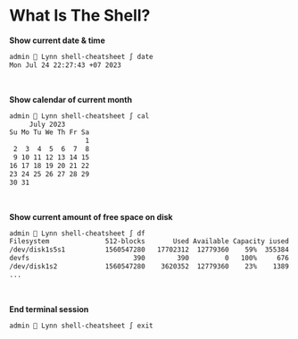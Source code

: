 # What Is The Shell?

**Show current date & time**
```sh
admin  Lynn shell-cheatsheet ∫ date
Mon Jul 24 22:27:43 +07 2023
```
<br />

**Show calendar of current month**
```sh
admin  Lynn shell-cheatsheet ∫ cal
     July 2023        
Su Mo Tu We Th Fr Sa  
                   1  
 2  3  4  5  6  7  8  
 9 10 11 12 13 14 15  
16 17 18 19 20 21 22  
23 24 25 26 27 28 29  
30 31
```
<br />

**Show current amount of free space on disk**
```sh
admin  Lynn shell-cheatsheet ∫ df
Filesystem              512-blocks       Used Available Capacity iused    ifree %iused  Mounted on
/dev/disk1s5s1          1560547280   17702312  12779360    59%  355384 63896800    1%   /
devfs                          390        390         0   100%     676        0  100%   /dev
/dev/disk1s2            1560547280    3620352  12779360    23%    1389 63896800    0%   /System/Volumes/Preboot
...
```
<br />

**End terminal session**
```sh
admin  Lynn shell-cheatsheet ∫ exit
```